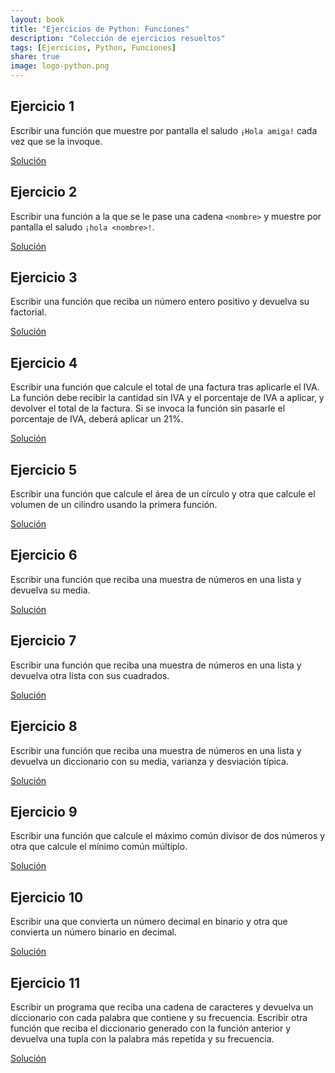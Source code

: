 ```yaml
---
layout: book
title: "Ejercicios de Python: Funciones"
description: "Colección de ejercicios resueltos"
tags: [Ejercicios, Python, Funciones]
share: true
image: logo-python.png
---
```


## Ejercicio 1

Escribir una función que muestre por pantalla el saludo `¡Hola amiga!` cada vez que se la invoque.

<a href="https://colab.research.google.com/github/asalber/asalber.github.io/blob/master/python/ejercicios/soluciones/funciones/ejercicio1.ipynb" class="btn btn-info">Solución</a>

## Ejercicio 2

Escribir una función a la que se le pase una cadena `<nombre>` y muestre por pantalla el saludo `¡hola <nombre>!`.

<a href="https://colab.research.google.com/github/asalber/asalber.github.io/blob/master/python/ejercicios/soluciones/funciones/ejercicio2.ipynb" class="btn btn-info">Solución</a>

## Ejercicio 3

Escribir una función que reciba un número entero positivo y devuelva su factorial.

<a href="https://colab.research.google.com/github/asalber/asalber.github.io/blob/master/python/ejercicios/soluciones/funciones/ejercicio3.ipynb" class="btn btn-info">Solución</a>

## Ejercicio 4

Escribir una función que calcule el total de una factura tras aplicarle el IVA. La función debe recibir la cantidad sin IVA y el porcentaje de IVA a aplicar, y devolver el total de la factura. Si se invoca la función sin pasarle el porcentaje de IVA, deberá aplicar un 21%.

<a href="https://colab.research.google.com/github/asalber/asalber.github.io/blob/master/python/ejercicios/soluciones/funciones/ejercicio4.ipynb" class="btn btn-info">Solución</a>

## Ejercicio 5

Escribir una función que calcule el área de un círculo y otra que calcule el volumen de un cilindro usando la primera función.

<a href="https://colab.research.google.com/github/asalber/asalber.github.io/blob/master/python/ejercicios/soluciones/funciones/ejercicio5.ipynb" class="btn btn-info">Solución</a>

## Ejercicio 6

Escribir una función que reciba una muestra de números en una lista y devuelva su media.

<a href="https://colab.research.google.com/github/asalber/asalber.github.io/blob/master/python/ejercicios/soluciones/funciones/ejercicio6.ipynb" class="btn btn-info">Solución</a>

## Ejercicio 7

Escribir una función que reciba una muestra de números en una lista y devuelva otra lista con sus cuadrados.

<a href="https://colab.research.google.com/github/asalber/asalber.github.io/blob/master/python/ejercicios/soluciones/funciones/ejercicio7.ipynb" class="btn btn-info">Solución</a>

## Ejercicio 8

Escribir una función que reciba una muestra de números en una lista y devuelva un diccionario con su media, varianza y desviación típica.

<a href="https://colab.research.google.com/github/asalber/asalber.github.io/blob/master/python/ejercicios/soluciones/funciones/ejercicio8.ipynb" class="btn btn-info">Solución</a>

## Ejercicio 9

Escribir una función que calcule el máximo común divisor de dos números y otra que calcule el mínimo común múltiplo.

<a href="https://colab.research.google.com/github/asalber/asalber.github.io/blob/master/python/ejercicios/soluciones/funciones/ejercicio9.ipynb" class="btn btn-info">Solución</a>

## Ejercicio 10

Escribir una que convierta un número decimal en binario y otra que convierta un número binario en decimal.

<a href="https://colab.research.google.com/github/asalber/asalber.github.io/blob/master/python/ejercicios/soluciones/funciones/ejercicio10.ipynb" class="btn btn-info">Solución</a>

## Ejercicio 11

Escribir un programa que reciba una cadena de caracteres y devuelva un diccionario con cada palabra que contiene y su frecuencia.
Escribir otra función que reciba el diccionario generado con la función anterior y devuelva una tupla con la palabra más repetida y su frecuencia.

<a href="https://colab.research.google.com/github/asalber/asalber.github.io/blob/master/python/ejercicios/soluciones/funciones/ejercicio11.ipynb" class="btn btn-info">Solución</a>

